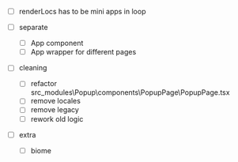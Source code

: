 - [ ] renderLocs has to be mini apps in loop

- [ ] separate
  - [ ] App component
  - [ ] App wrapper for different pages

- [ ] cleaning
  - [ ] refactor src\_modules\Popup\components\PopupPage\PopupPage.tsx
  - [ ] remove locales
  - [ ] remove legacy
  - [ ] rework old logic

- [ ] extra
  - [ ] biome

